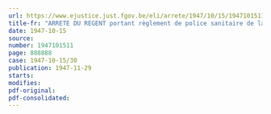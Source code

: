 ```yaml
---
url: https://www.ejustice.just.fgov.be/eli/arrete/1947/10/15/1947101511/justel
title-fr: "ARRETE DU REGENT portant règlement de police sanitaire de la fièvre aphteuse"
date: 1947-10-15
source:
number: 1947101511
page: 888888
case: 1947-10-15/30
publication: 1947-11-29
starts:
modifies:
pdf-original:
pdf-consolidated:
---
```


